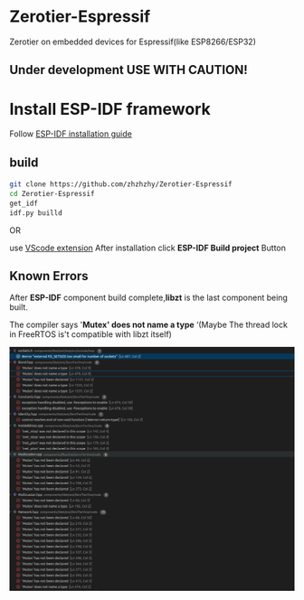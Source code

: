 # Zerotier-Espressif
Zerotier on embedded devices for Espressif(like ESP8266/ESP32)

## Under development USE WITH CAUTION!

# Install ESP-IDF framework
 Follow [ESP-IDF installation guide](https://docs.espressif.com/projects/esp-idf/en/latest/esp32/get-started/index.html#installation)

## build

```bash
git clone https://github.com/zhzhzhy/Zerotier-Espressif
cd Zerotier-Espressif
get_idf
idf.py builld
```
OR

use [VScode extension](https://github.com/espressif/vscode-esp-idf-extension/blob/master/docs/tutorial/install.md) 
After installation click **ESP-IDF Build project** Button

## Known Errors

After **ESP-IDF** component build complete,**libzt** is the last component being built.

The compiler says '**Mutex' does not name a type** ‘(Maybe The thread lock in FreeRTOS is't compatible with libzt itself)

![Error1](img/error1.png)
